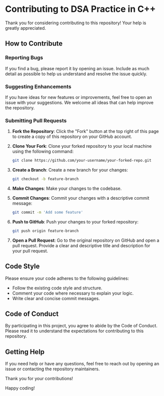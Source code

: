 # Contributing to DSA Practice in C++

Thank you for considering contributing to this repository! Your help is greatly appreciated.

## How to Contribute

### Reporting Bugs

If you find a bug, please report it by opening an issue. Include as much detail as possible to help us understand and resolve the issue quickly.

### Suggesting Enhancements

If you have ideas for new features or improvements, feel free to open an issue with your suggestions. We welcome all ideas that can help improve the repository.

### Submitting Pull Requests

1. **Fork the Repository**: Click the "Fork" button at the top right of this page to create a copy of this repository on your GitHub account.

2. **Clone Your Fork**: Clone your forked repository to your local machine using the following command:
    ```bash
    git clone https://github.com/your-username/your-forked-repo.git
    ```

3. **Create a Branch**: Create a new branch for your changes:
    ```bash
    git checkout -b feature-branch
    ```

4. **Make Changes**: Make your changes to the codebase.

5. **Commit Changes**: Commit your changes with a descriptive commit message:
    ```bash
    git commit -m 'Add some feature'
    ```

6. **Push to GitHub**: Push your changes to your forked repository:
    ```bash
    git push origin feature-branch
    ```

7. **Open a Pull Request**: Go to the original repository on GitHub and open a pull request. Provide a clear and descriptive title and description for your pull request.

## Code Style

Please ensure your code adheres to the following guidelines:

- Follow the existing code style and structure.
- Comment your code where necessary to explain your logic.
- Write clear and concise commit messages.

## Code of Conduct

By participating in this project, you agree to abide by the Code of Conduct. Please read it to understand the expectations for contributing to this repository.

## Getting Help

If you need help or have any questions, feel free to reach out by opening an issue or contacting the repository maintainers.

Thank you for your contributions!

Happy coding!
